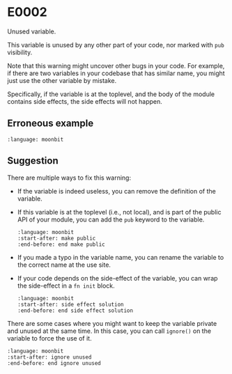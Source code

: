 # E0002

Unused variable.

This variable is unused by any other part of your code, nor marked with `pub`
visibility.

Note that this warning might uncover other bugs in your code. For example, if
there are two variables in your codebase that has similar name, you might just
use the other variable by mistake.

Specifically, if the variable is at the toplevel, and the body of the module
contains side effects, the side effects will not happen.

## Erroneous example

```{literalinclude} ./0002_error/top.mbt
:language: moonbit
```

## Suggestion

There are multiple ways to fix this warning:

- If the variable is indeed useless, you can remove the definition of the
  variable.
- If this variable is at the toplevel (i.e., not local), and is part of the
  public API of your module, you can add the `pub` keyword to the variable.

  ```{literalinclude} ./0002_fixed/top.mbt
  :language: moonbit
  :start-after: make public
  :end-before: end make public
  ```

- If you made a typo in the variable name, you can rename the variable to the
  correct name at the use site.
- If your code depends on the side-effect of the variable, you can wrap the
  side-effect in a `fn init` block.

  ```{literalinclude} ./0002_fixed/top.mbt
  :language: moonbit
  :start-after: side effect solution
  :end-before: end side effect solution
  ```

There are some cases where you might want to keep the variable private and
unused at the same time. In this case, you can call `ignore()` on the variable
to force the use of it.

```{literalinclude} ./0002_fixed/top.mbt
:language: moonbit
:start-after: ignore unused
:end-before: end ignore unused
```
